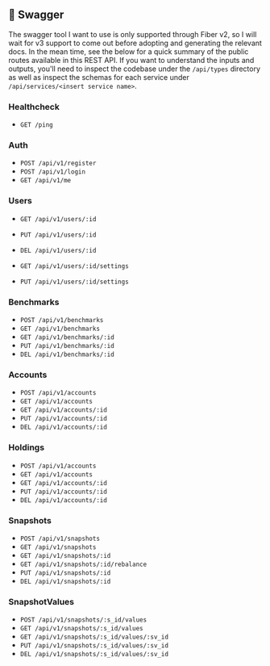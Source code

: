 ## 📖 Swagger

The swagger tool I want to use is only supported through Fiber v2, so I will wait for v3 support to come out before adopting and generating the relevant docs.  In the mean time, see the below for a quick summary of the public routes available in this REST API. If you want to understand the inputs and outputs, you'll need to inspect the codebase under the `/api/types` directory as well as inspect the schemas for each service under `/api/services/<insert service name>`.

### Healthcheck
* `GET /ping`

### Auth
* `POST /api/v1/register`
* `POST /api/v1/login`
* `GET /api/v1/me`

### Users
* `GET /api/v1/users/:id`
* `PUT /api/v1/users/:id`
* `DEL /api/v1/users/:id`

* `GET /api/v1/users/:id/settings`
* `PUT /api/v1/users/:id/settings`

### Benchmarks
* `POST /api/v1/benchmarks`
* `GET /api/v1/benchmarks`
* `GET /api/v1/benchmarks/:id`
* `PUT /api/v1/benchmarks/:id`
* `DEL /api/v1/benchmarks/:id`

### Accounts
* `POST /api/v1/accounts`
* `GET /api/v1/accounts`
* `GET /api/v1/accounts/:id`
* `PUT /api/v1/accounts/:id`
* `DEL /api/v1/accounts/:id`

### Holdings
* `POST /api/v1/accounts`
* `GET /api/v1/accounts`
* `GET /api/v1/accounts/:id`
* `PUT /api/v1/accounts/:id`
* `DEL /api/v1/accounts/:id`

### Snapshots
* `POST /api/v1/snapshots`
* `GET /api/v1/snapshots`
* `GET /api/v1/snapshots/:id`
* `GET /api/v1/snapshots/:id/rebalance`
* `PUT /api/v1/snapshots/:id`
* `DEL /api/v1/snapshots/:id`

### SnapshotValues
* `POST /api/v1/snapshots/:s_id/values`
* `GET /api/v1/snapshots/:s_id/values`
* `GET /api/v1/snapshots/:s_id/values/:sv_id`
* `PUT /api/v1/snapshots/:s_id/values/:sv_id`
* `DEL /api/v1/snapshots/:s_id/values/:sv_id`